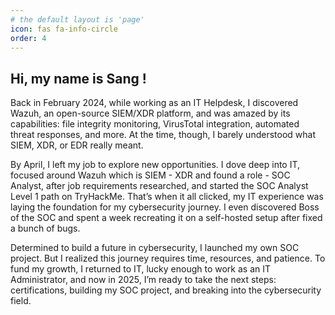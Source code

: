 ```yaml
---
# the default layout is 'page'
icon: fas fa-info-circle
order: 4
---
```

## Hi, my name is Sang !

Back in February 2024, while working as an IT Helpdesk, I discovered Wazuh, an open-source SIEM/XDR platform, and was amazed by its capabilities: file integrity monitoring, VirusTotal integration, automated threat responses, and more. At the time, though, I barely understood what SIEM, XDR, or EDR really meant.

By April, I left my job to explore new opportunities. I dove deep into IT, focused around Wazuh which is SIEM - XDR and found a role - SOC Analyst, after job requirements researched, and started the SOC Analyst Level 1 path on TryHackMe. That’s when it all clicked, my IT experience was laying the foundation for my cybersecurity journey. I even discovered Boss of the SOC and spent a week recreating it on a self-hosted setup after fixed a bunch of bugs.

Determined to build a future in cybersecurity, I launched my own SOC project. But I realized this journey requires time, resources, and patience. To fund my growth, I returned to IT, lucky enough to work as an IT Administrator, and now in 2025, I’m ready to take the next steps: certifications, building my SOC project, and breaking into the cybersecurity field.




